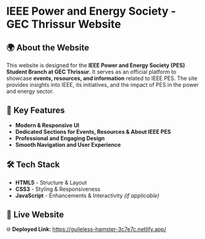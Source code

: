 
# **IEEE Power and Energy Society - GEC Thrissur Website**  

## 🌍 **About the Website**  
This website is designed for the **IEEE Power and Energy Society (PES) Student Branch at GEC Thrissur**. It serves as an official platform to showcase **events, resources, and information** related to IEEE PES. The site provides insights into IEEE, its initiatives, and the impact of PES in the power and energy sector.  

## 🚀 **Key Features**  
- **Modern & Responsive UI**  
- **Dedicated Sections for Events, Resources & About IEEE PES**  
- **Professional and Engaging Design**  
- **Smooth Navigation and User Experience**  

## 🛠 **Tech Stack**  
- **HTML5** - Structure & Layout  
- **CSS3** - Styling & Responsiveness  
- **JavaScript** - Enhancements & Interactivity *(if applicable)*  

## 🔗 **Live Website**  
🌐 **Deployed Link:** https://guileless-hamster-3c7e7c.netlify.app/  
